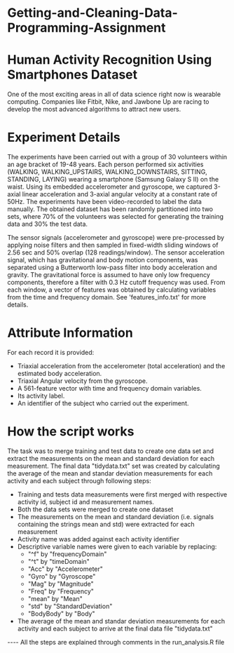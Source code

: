 # Getting-and-Cleaning-Data-Programming-Assignment

Human Activity Recognition Using Smartphones Dataset
==================================================================
One of the most exciting areas in all of data science right now is wearable computing. Companies like Fitbit, Nike, and Jawbone Up are racing to develop the most advanced algorithms to attract new users.

Experiment Details
==================================================================
The experiments have been carried out with a group of 30 volunteers within an age bracket of 19-48 years. Each person performed six activities (WALKING, WALKING_UPSTAIRS, WALKING_DOWNSTAIRS, SITTING, STANDING, LAYING) wearing a smartphone (Samsung Galaxy S II) on the waist. Using its embedded accelerometer and gyroscope, we captured 3-axial linear acceleration and 3-axial angular velocity at a constant rate of 50Hz. The experiments have been video-recorded to label the data manually. The obtained dataset has been randomly partitioned into two sets, where 70% of the volunteers was selected for generating the training data and 30% the test data. 

The sensor signals (accelerometer and gyroscope) were pre-processed by applying noise filters and then sampled in fixed-width sliding windows of 2.56 sec and 50% overlap (128 readings/window). The sensor acceleration signal, which has gravitational and body motion components, was separated using a Butterworth low-pass filter into body acceleration and gravity. The gravitational force is assumed to have only low frequency components, therefore a filter with 0.3 Hz cutoff frequency was used. From each window, a vector of features was obtained by calculating variables from the time and frequency domain. See 'features_info.txt' for more details. 

Attribute Information
==================================================================
For each record it is provided:
- Triaxial acceleration from the accelerometer (total acceleration) and the estimated body acceleration.
- Triaxial Angular velocity from the gyroscope. 
- A 561-feature vector with time and frequency domain variables. 
- Its activity label. 
- An identifier of the subject who carried out the experiment.

How the script works
==================================================================
The task was to merge training and test data to create one data set and extract the measurements on the mean and standard deviation for each measurement. The final data "tidydata.txt" set was created by calculating the average of the mean and standar deviation measurements for each activity and each subject through following steps:
- Training and tests data measurements were first merged with respective activity id, subject id and measurement names.
- Both the data sets were merged to create one dataset
- The measurements on the mean and standard deviation (i.e. signals containing the strings mean and std) were extracted for each measurement
- Activity name was added against each activity identifier
- Descriptive variable names were given to each variable by replacing:
   -  "^f" by "frequencyDomain"
    - "^t" by "timeDomain"
    - "Acc" by "Accelerometer"
    - "Gyro" by "Gyroscope"
    - "Mag" by "Magnitude"
    - "Freq" by "Frequency"
    - "mean" by "Mean"
    - "std" by "StandardDeviation"
    - "BodyBody" by "Body"
- The average of the mean and standar deviation measurements for each activity and each subject to arrive at the final data file "tidydata.txt"

---- All the steps are explained through comments in the run_analysis.R file
